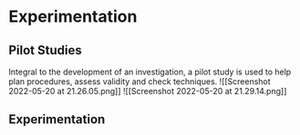 # Experimentation
## Pilot Studies
Integral to the development of an investigation, a pilot study is used to help plan procedures, assess validity and check techniques.
![[Screenshot 2022-05-20 at 21.26.05.png]]
![[Screenshot 2022-05-20 at 21.29.14.png]]

## Experimentation
